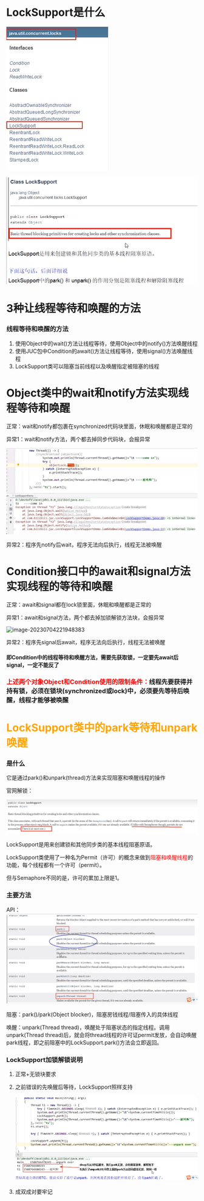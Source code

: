 # LockSupport是什么

![image-20230703221251448](images/7.LockSupport.png)

![image-20230703221441662](images/8.LockSupport是什么.png)

# 3种让线程等待和唤醒的方法

### 线程等待和唤醒的方法

1. 使用Object中的wait()方法让线程等待，使用Object中的notify()方法唤醒线程
2. 使用JUC包中Condition的await()方法让线程等待，使用signal()方法唤醒线程
3. LockSupport类可以阻塞当前线程以及唤醒指定被阻塞的线程

# Object类中的wait和notify方法实现线程等待和唤醒

正常：wait和notify都包裹在synchronized代码块里面，休眠和唤醒都是正常的

异常1：wait和notify方法，两个都去掉同步代码块，会报异常

![image-20230704221131111](images/9wait和notify异常.png)

异常2：程序先notify后wait，程序无法向后执行，线程无法被唤醒

# Condition接口中的await和signal方法实现线程的等待和唤醒

正常：await和signal都在lock锁里面，休眠和唤醒都是正常的

异常1：await和signal方法，两个都去掉加锁解锁方法块，会报异常

![image-20230704221948383](C:\Users\asus\AppData\Roaming\Typora\typora-user-images\image-20230704221948383.png)

异常2：程序先signal后await，程序无法向后执行，线程无法被唤醒

#### 即Condition中的线程等待和唤醒方法，需要先获取锁，一定要先await后signal，一定不能反了

### <font color = 'red'>上述两个对象Object和Condition使用的限制条件：</font>线程先要获得并持有锁，必须在锁块(synchronized或lock)中，必须要先等待后唤醒，线程才能够被唤醒

# <font color = 'orange'>LockSupport类中的park等待和unpark唤醒</font>

### 是什么

它是通过park()和unpark(thread)方法来实现阻塞和唤醒线程的操作

官网解锁：

![image-20230704223041865](images/10.LockSupport官网解释.png)

LockSupport是用来创建锁和其他同步类的基本线程阻塞原语。

LockSupport类使用了一种名为Permit（许可）的概念来做到<font color = 'red'>阻塞和唤醒线程</font>的功能，每个线程都有一个许可（permit）。

但与Semaphore不同的是，许可的累加上限是1。

### 主要方法

API：![image-20230704223513975](images/11.LockSupport的API.png)

阻塞：park()/park(Object blocker)，阻塞房钱线程/阻塞传入的具体线程

唤醒：unpark(Thread thread)，唤醒处于阻塞状态的指定线程。调用unpark(Thread thread)后，就会将thread线程的许可证permit发放，会自动唤醒park线程，即之前阻塞中的LockSupport.park()方法会立即返回。

### LockSupport加锁解锁说明

1. 正常+无锁块要求

2. 之前错误的先唤醒后等待，LockSupport照样支持

   ![image-20230706214920243](images/12.LockSupport先解锁后加锁也能正常运行.png)

3. 成双成对要牢记



















